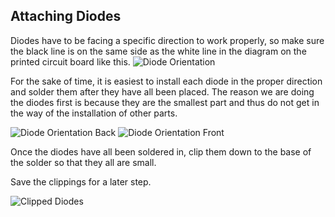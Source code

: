 ## Attaching Diodes ##

Diodes have to be facing a specific direction to work properly, so make sure the black line is on the same side as the white line in the diagram on the printed circuit board like this.
![Diode Orientation](images/photos/05-DiodeOrientation.png)

For the sake of time, it is easiest to install each diode in the proper direction and solder them after they have all been placed. The reason we are doing the diodes first is because they are the smallest part and thus do not get in the way of the installation of other parts.

![Diode Orientation Back](images/photos/06-DiodesBack.png)
![Diode Orientation Front](images/photos/07-DiodesFront.png)

Once the diodes have all been soldered in, clip them down to the base of the solder so that they all are small.

Save the clippings for a later step.

![Clipped Diodes](images/photos/10-ExtraClippings.png)

